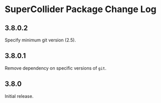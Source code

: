 # SuperCollider Package Change Log

## 3.8.0.2
Specify minimum git version (2.5).

## 3.8.0.1
Remove dependency on specific versions of `git`.

## 3.8.0
Initial release.
